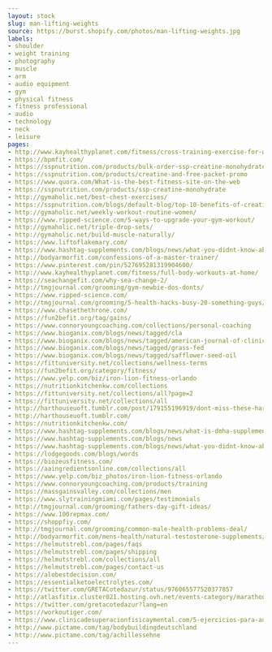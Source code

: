 ```yaml
---
layout: stock
slug: man-lifting-weights
source: https://burst.shopify.com/photos/man-lifting-weights.jpg
labels:
- shoulder
- weight training
- photography
- muscle
- arm
- audio equipment
- gym
- physical fitness
- fitness professional
- audio
- technology
- neck
- leisure
pages:
- http://www.kayhealthyplanet.com/fitness/cross-training-exercise-for-weight-loss/
- https://bpmfit.com/
- https://sspnutrition.com/products/bulk-order-ssp-creatine-monohydrate-100-pharmaceutical-grade-12-canisters-600-servings
- https://sspnutrition.com/products/creatine-and-free-packet-promo
- https://www.quora.com/What-is-the-best-fitness-site-on-the-web
- https://sspnutrition.com/products/ssp-creatine-monohydrate
- http://gymaholic.net/best-chest-exercises/
- https://sspnutrition.com/blogs/default-blog/top-10-benefits-of-creatine-monohydrate
- http://gymaholic.net/weekly-workout-routine-women/
- https://www.ripped-science.com/5-ways-to-upgrade-your-gym-workout/
- http://gymaholic.net/triple-drop-sets/
- http://gymaholic.net/build-muscle-naturally/
- https://www.liftoflakemary.com/
- https://www.hashtag-supplements.com/blogs/news/what-you-didnt-know-about-beta-alanine-supplement-ingredients-explained
- http://bodyarmorfit.com/confessions-of-a-master-trainer/
- https://www.pinterest.com/pin/527695281319904600/
- http://www.kayhealthyplanet.com/fitness/full-body-workouts-at-home/
- https://seachangefit.com/why-sea-change-2/
- http://tmgjournal.com/grooming/gym-newbie-dos-donts/
- https://www.ripped-science.com/
- http://tmgjournal.com/grooming/5-health-hacks-busy-20-something-guys/
- https://www.chasethethrone.com/
- https://fun2befit.org/tag/gains/
- https://www.connoryoungcoaching.com/collections/personal-coaching
- https://www.bioganix.com/blogs/news/tagged/cla
- https://www.bioganix.com/blogs/news/tagged/american-journal-of-clinical-nutrition
- https://www.bioganix.com/blogs/news/tagged/grass-fed
- https://www.bioganix.com/blogs/news/tagged/safflower-seed-oil
- https://fittuniversity.net/collections/wellness-terms
- https://fun2befit.org/category/fitness/
- https://www.yelp.com/biz/iron-lion-fitness-orlando
- https://nutritionkitchenkw.com/collections
- https://fittuniversity.net/collections/all?page=2
- https://fittuniversity.net/collections/all
- http://harthouseuoft.tumblr.com/post/179155196919/dont-miss-these-hart-house-fitness-centre
- http://harthouseuoft.tumblr.com/
- https://nutritionkitchenkw.com/
- https://www.hashtag-supplements.com/blogs/news/what-is-dmha-supplements-ingredients-explained
- https://www.hashtag-supplements.com/blogs/news
- https://www.hashtag-supplements.com/blogs/news/what-you-didnt-know-about-huperzine-a-supplement-ingredients-explained
- https://lodgegoods.com/blogs/words
- https://biozeusfitness.com/
- https://aaingredientsonline.com/collections/all
- https://www.yelp.com/biz_photos/iron-lion-fitness-orlando
- https://www.connoryoungcoaching.com/products/training
- https://massgainsvalley.com/collections/men
- https://www.slytrainingmiami.com/pages/testimonials
- http://tmgjournal.com/grooming/fathers-day-gift-ideas/
- https://www.100repmax.com/
- https://shoppfiy.com/
- http://tmgjournal.com/grooming/common-male-health-problems-deal/
- http://bodyarmorfit.com/mens-health/natural-testosterone-supplements/
- https://helmutstrebl.com/pages/faqs
- https://helmutstrebl.com/pages/shipping
- https://helmutstrebl.com/collections/all
- https://helmutstrebl.com/pages/contact-us
- https://alobestdecision.com/
- https://essentialketoelectrolytes.com/
- https://twitter.com/GRETACotedazur/status/976065577520377857
- http://atlasfitix.cluster021.hosting.ovh.net/events-category/marathon/
- https://twitter.com/gretacotedazur?lang=en
- https://workoutiger.com/
- https://www.clinicadesuperacionfisicaymental.com/5-ejercicios-para-aumentar-masa-muscular/
- http://www.pictame.com/tag/bodybuildingdeutschland
- http://www.pictame.com/tag/achillessehne
---
```

